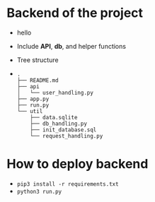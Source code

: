 # Backend of the project
- hello
- Include **API**, **db**, and helper functions

- Tree structure

- ```
  .
  ├── README.md
  ├── api
  │   └── user_handling.py
  ├── app.py
  ├── run.py
  └── util
      ├── data.sqlite
      ├── db_handling.py
      ├── init_database.sql
      └── request_handling.py
  ```

# How to deploy backend

- `pip3 install -r requirements.txt`
- `python3 run.py`

